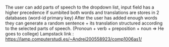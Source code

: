The user can add parts of speech to the dropdown list, input field has a higher precedence if sumbited both
words and translations are stores in 2 databases (word-id primary key)
After the user has added enough words they can generate a random sentence + its translation structured according to the selected parts of speech. (Pronoun + verb + preposition + noun => He goes to college)
Lampstack link : https://lamp.computerstudi.es/~Andrei200558923/comp1006as1/
